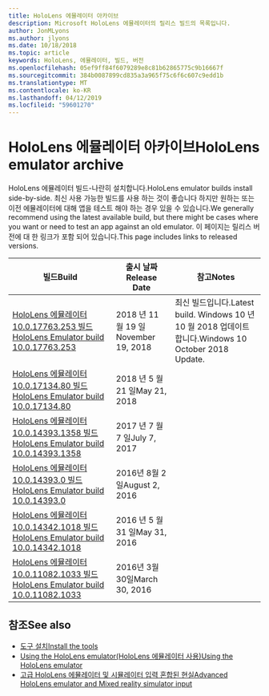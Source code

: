 ```yaml
---
title: HoloLens 에뮬레이터 아카이브
description: Microsoft HoloLens 에뮬레이터의 릴리스 빌드의 목록입니다.
author: JonMLyons
ms.author: jlyons
ms.date: 10/18/2018
ms.topic: article
keywords: HoloLens, 에뮬레이터, 빌드, 버전
ms.openlocfilehash: 05ef9ff84f6079289e8c81b62865775c9b16667f
ms.sourcegitcommit: 384b0087899cd835a3a965f75c6f6c607c9edd1b
ms.translationtype: MT
ms.contentlocale: ko-KR
ms.lasthandoff: 04/12/2019
ms.locfileid: "59601270"
---
```

# <a name="hololens-emulator-archive"></a><span data-ttu-id="8dec2-104">HoloLens 에뮬레이터 아카이브</span><span class="sxs-lookup"><span data-stu-id="8dec2-104">HoloLens emulator archive</span></span>

<span data-ttu-id="8dec2-105">HoloLens 에뮬레이터 빌드-나란히 설치합니다.</span><span class="sxs-lookup"><span data-stu-id="8dec2-105">HoloLens emulator builds install side-by-side.</span></span> <span data-ttu-id="8dec2-106">최신 사용 가능한 빌드를 사용 하는 것이 좋습니다 하지만 원하는 또는 이전 에뮬레이터에 대해 앱을 테스트 해야 하는 경우 있을 수 있습니다.</span><span class="sxs-lookup"><span data-stu-id="8dec2-106">We generally recommend using the latest available build, but there might be cases where you want or need to test an app against an old emulator.</span></span> <span data-ttu-id="8dec2-107">이 페이지는 릴리스 버전에 대 한 링크가 포함 되어 있습니다.</span><span class="sxs-lookup"><span data-stu-id="8dec2-107">This page includes links to released versions.</span></span>

|  <span data-ttu-id="8dec2-108">빌드</span><span class="sxs-lookup"><span data-stu-id="8dec2-108">Build</span></span> |  <span data-ttu-id="8dec2-109">출시 날짜</span><span class="sxs-lookup"><span data-stu-id="8dec2-109">Release Date</span></span> |  <span data-ttu-id="8dec2-110">참고</span><span class="sxs-lookup"><span data-stu-id="8dec2-110">Notes</span></span> | 
|----------|----------|----------|
|  [<span data-ttu-id="8dec2-111">HoloLens 에뮬레이터 10.0.17763.253 빌드</span><span class="sxs-lookup"><span data-stu-id="8dec2-111">HoloLens Emulator build 10.0.17763.253</span></span>](https://go.microsoft.com/fwlink/?linkid=2065980) | <span data-ttu-id="8dec2-112">2018 년 11 월 19 일</span><span class="sxs-lookup"><span data-stu-id="8dec2-112">November 19, 2018</span></span> | <span data-ttu-id="8dec2-113">최신 빌드입니다.</span><span class="sxs-lookup"><span data-stu-id="8dec2-113">Latest build.</span></span> <span data-ttu-id="8dec2-114">Windows 10 년 10 월 2018 업데이트 합니다.</span><span class="sxs-lookup"><span data-stu-id="8dec2-114">Windows 10 October 2018 Update.</span></span> |
|  [<span data-ttu-id="8dec2-115">HoloLens 에뮬레이터 10.0.17134.80 빌드</span><span class="sxs-lookup"><span data-stu-id="8dec2-115">HoloLens Emulator build 10.0.17134.80</span></span>](https://go.microsoft.com/fwlink/?linkid=874531) | <span data-ttu-id="8dec2-116">2018 년 5 월 21 일</span><span class="sxs-lookup"><span data-stu-id="8dec2-116">May 21, 2018</span></span> | 
|  [<span data-ttu-id="8dec2-117">HoloLens 에뮬레이터 10.0.14393.1358 빌드</span><span class="sxs-lookup"><span data-stu-id="8dec2-117">HoloLens Emulator build 10.0.14393.1358</span></span>](https://go.microsoft.com/fwlink/?linkid=852626) |  <span data-ttu-id="8dec2-118">2017 년 7 월 7 일</span><span class="sxs-lookup"><span data-stu-id="8dec2-118">July 7, 2017</span></span> |
|  [<span data-ttu-id="8dec2-119">HoloLens 에뮬레이터 10.0.14393.0 빌드</span><span class="sxs-lookup"><span data-stu-id="8dec2-119">HoloLens Emulator build 10.0.14393.0</span></span>](http://go.microsoft.com/fwlink/?LinkID=823018) |  <span data-ttu-id="8dec2-120">2016년 8월 2일</span><span class="sxs-lookup"><span data-stu-id="8dec2-120">August 2, 2016</span></span> |
|  [<span data-ttu-id="8dec2-121">HoloLens 에뮬레이터 10.0.14342.1018 빌드</span><span class="sxs-lookup"><span data-stu-id="8dec2-121">HoloLens Emulator build 10.0.14342.1018</span></span>](http://go.microsoft.com/fwlink/?LinkID=823018) |  <span data-ttu-id="8dec2-122">2016 년 5 월 31 일</span><span class="sxs-lookup"><span data-stu-id="8dec2-122">May 31, 2016</span></span> |
|  [<span data-ttu-id="8dec2-123">HoloLens 에뮬레이터 10.0.11082.1033 빌드</span><span class="sxs-lookup"><span data-stu-id="8dec2-123">HoloLens Emulator build 10.0.11082.1033</span></span>](http://go.microsoft.com/fwlink/?LinkID=724053) |  <span data-ttu-id="8dec2-124">2016년 3월 30일</span><span class="sxs-lookup"><span data-stu-id="8dec2-124">March 30, 2016</span></span> |

## <a name="see-also"></a><span data-ttu-id="8dec2-125">참조</span><span class="sxs-lookup"><span data-stu-id="8dec2-125">See also</span></span>
* [<span data-ttu-id="8dec2-126">도구 설치</span><span class="sxs-lookup"><span data-stu-id="8dec2-126">Install the tools</span></span>](install-the-tools.md)
* [<span data-ttu-id="8dec2-127">Using the HoloLens emulator(HoloLens 에뮬레이터 사용)</span><span class="sxs-lookup"><span data-stu-id="8dec2-127">Using the HoloLens emulator</span></span>](using-the-hololens-emulator.md)
* [<span data-ttu-id="8dec2-128">고급 HoloLens 에뮬레이터 및 시뮬레이터 입력 혼합된 현실</span><span class="sxs-lookup"><span data-stu-id="8dec2-128">Advanced HoloLens emulator and Mixed reality simulator input</span></span>](advanced-hololens-emulator-and-mixed-reality-simulator-input.md)
